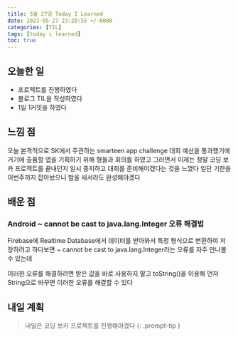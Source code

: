 ```yaml
---
title: 5월 27일 Today I Learned
date: 2023-05-27 23:20:55 +/-0000
categories: [TIL]
tags: [today i learned]
toc: true
---
```


## 오늘한 일

* 프로젝트를 진행하였다
* 블로그 TIL을 작성하였다
* 1일 1커밋을 하였다

## 느낌 점

오늘 본격적으로 SK에서 주관하는 smarteen app challenge 대회 예선을 통과했기에 거기에 출품할 앱을 기획하기 위해 형들과 회의를 하였고 그러면서 이제는 정말 코딩 보카 프로젝트를 끝내던지 일시 중지하고 대회를 준비해야겠다는 것을 느꼈다 일단 기한을 이번주까지 잡아놨으니 밤을 새서라도 완성해야겠다

## 배운 점

### Android ~ cannot be cast to java.lang.Integer 오류 해결법

Firebase에 Realtime Database에서 데이터를 받아와서 특정 형식으로 변환하여 저장하려고 하다보면 ~ cannot be cast to java.lang.Integer라는 오류를 자주 만나볼 수 있는데 

이러한 오류를 해결하려면 받은 값을 바로 사용하지 말고 toString()을 이용해 먼저 String으로 바꾸면 이러한 오류를 해결할 수 있다

## 내일 계획

> 내일은 코딩 보카 프로젝트를 진행해야겠다
{: .prompt-tip }